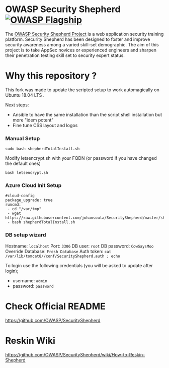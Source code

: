  
# OWASP Security Shepherd [![OWASP Flagship](https://img.shields.io/badge/owasp-flagship%20project-48A646.svg)](https://www.owasp.org/index.php/OWASP_Project_Inventory#tab=Flagship_Projects) 
The [OWASP Security Shepherd Project](http://bit.ly/owaspSecurityShepherd) is a web application security training platform. Security Shepherd has been designed to foster and improve security awareness among a varied skill-set demographic. The aim of this project is to take AppSec novices or experienced engineers and sharpen their penetration testing skill set to security expert status.
  
# Why this repository ?

This fork was made to update the scripted setup to work automagically on Ubuntu 18.04 LTS .

Next steps:
- Ansible to have the same installation than the script shell installation but more "idem potent"
- Fine tune CSS layout and logos

### Manual Setup

 ```sudo bash shepherdTotalInstall.sh ```

Modify letsencrypt.sh with your FQDN (or password if you have changed the default ones)

 ```bash letsencrypt.sh ```

### Azure Cloud Init Setup 
```
#cloud-config
package_upgrade: true
runcmd:
 - cd "/var/tmp"
 - wget https://raw.githubusercontent.com/johansoula/SecurityShepherd/master/shepherdTotalInstall.sh
 - bash shepherdTotalInstall.sh
 ``` 
### DB setup wizard
   Hostname: ```localhost```
   Port: ```3306```
   DB user: ```root```
   DB password: ```CowSaysMoo```
   Override Database: ```Fresh Database```
   Auth token: ```cat /var/lib/tomcat8//conf/SecurityShepherd.auth ; echo```

To login use the following credentials (you will be asked to update after login);

* username: ```admin```
* password: ```password```


# Check Official README
https://github.com/OWASP/SecurityShepherd

# Reskin Wiki
https://github.com/OWASP/SecurityShepherd/wiki/How-to-Reskin-Shepherd
